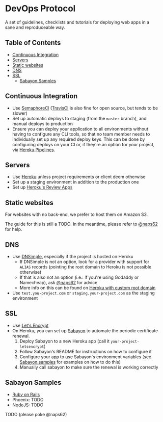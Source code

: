 # DevOps Protocol

A set of guidelines, checklists and tutorials for deploying web apps in a sane
and reproduceable way.

## Table of Contents

* [Continuous Integration](#continuous-integration)
* [Servers](#server-setup)
* [Static websites](#static-websites)
* [DNS](#server-setup)
* [SSL](#server-setup)
    * [Sabayon Samples](#sabayon-samples)

## Continuous Integration

* Use [SemaphoreCI] ([TravisCI] is also fine for open source, but tends to be
    slower)
* Set up automatic deploys to staging (from the `master` branch), and manual
    deploys to production
* Ensure you can deploy your application to all environments without having to
    configure any CLI tools, so that no team member needs to individually set up any required deploy keys. This can be done by configuring deploys on your CI or, if they're an option for your project, via [Heroku Pipelines].

## Servers

* Use [Heroku] unless project requirements or client deem otherwise
* Set up a staging environment in addition to the production one
* Set up [Heroku's Review Apps]

## Static websites

For websites with no back-end, we prefer to host them on Amazon S3.

The guide for this is still a TODO. In the meantime, please refer to
[@naps62](mailto:miguel@subvisual.com) for help.

## DNS

* Use [DNSimple], especially if the project is hosted on Heroku
  * If DNSimple is not an option, look for a provider with
      support for `ALIAS` records (pointing the root domain to Heroku is not
      possible otherwise)
  * If that is also not an option (i.e.: If you're using Godaddy or Namecheap),
      ask [@naps62] for advice
  * More info on this can be found on [Heroku with custom root domain]
* Use `test.you-project.com` or `staging.your-project.com` as the staging
    environment

## SSL

* Use [Let's Encrypt]
* On Heroku, you can set up [Sabayon] to automate the periodic certificate renewal.
    1. Deploy Sabayon to a new Heroku app (call it `your-project-letsencrypt`)
    2. Follow Sabayon's README for instructions  on how to configure it
    3. Configure your app to use Sabayon's environment variables (see [Sabayon
        samples](#sabayon-samples) for examples on how to do this)
    4. Manually call sabayon to make sure the renewal is working correctly

## Sabayon Samples

* [Ruby on Rails](samples/sabayon-rails.md)
* Phoenix: TODO
* NodeJS: TODO

TODO (please poke @naps62)

[SemaphoreCI]: https://semaphoreci.com/
[TravisCI]: https://travis-ci.org/
[Heroku]: https://heroku.com/
[Heroku's Review Apps]: https://devcenter.heroku.com/articles/github-integration-review-apps
[Heroku with custom root domain]: https://devcenter.heroku.com/articles/custom-domains#add-a-custom-root-domain
[DNSimple]: https://dnsimple.com/dashboard
[@naps62]: mailto:miguel@subvisual.com
[Let's Encrypt]: https://letsencrypt.org/
[Sabayon]: https://github.com/dmathieu/sabayon
[Heroku Pipelines]: https://devcenter.heroku.com/articles/pipelines
